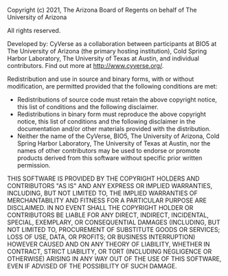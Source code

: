 Copyright (c) 2021, The Arizona Board of Regents on behalf of 
The University of Arizona

All rights reserved.

Developed by: CyVerse as a collaboration between participants at BIO5
at The University of Arizona (the primary hosting institution),
Cold Spring Harbor Laboratory, The University of Texas at Austin,
and individual contributors. Find out more at http://www.cyverse.org/.

Redistribution and use in source and binary forms, with or without
modification, are permitted provided that the following conditions are
met:

 * Redistributions of source code must retain the above copyright
   notice, this list of conditions and the following disclaimer.
 * Redistributions in binary form must reproduce the above copyright
   notice, this list of conditions and the following disclaimer in the
   documentation and/or other materials provided with the distribution.
 * Neither the name of the CyVerse, BIO5, The University of Arizona,
   Cold Spring Harbor Laboratory, The University of Texas at Austin,
   nor the names of other contributors may be used to endorse or
   promote products derived from this software without specific prior
   written permission.

THIS SOFTWARE IS PROVIDED BY THE COPYRIGHT HOLDERS AND CONTRIBUTORS "AS
IS" AND ANY EXPRESS OR IMPLIED WARRANTIES, INCLUDING, BUT NOT LIMITED
TO, THE IMPLIED WARRANTIES OF MERCHANTABILITY AND FITNESS FOR A
PARTICULAR PURPOSE ARE DISCLAIMED. IN NO EVENT SHALL THE COPYRIGHT
HOLDER OR CONTRIBUTORS BE LIABLE FOR ANY DIRECT, INDIRECT, INCIDENTAL,
SPECIAL, EXEMPLARY, OR CONSEQUENTIAL DAMAGES (INCLUDING, BUT NOT LIMITED
TO, PROCUREMENT OF SUBSTITUTE GOODS OR SERVICES; LOSS OF USE, DATA, OR
PROFITS; OR BUSINESS INTERRUPTION) HOWEVER CAUSED AND ON ANY THEORY OF
LIABILITY, WHETHER IN CONTRACT, STRICT LIABILITY, OR TORT (INCLUDING
NEGLIGENCE OR OTHERWISE) ARISING IN ANY WAY OUT OF THE USE OF THIS
SOFTWARE, EVEN IF ADVISED OF THE POSSIBILITY OF SUCH DAMAGE.
